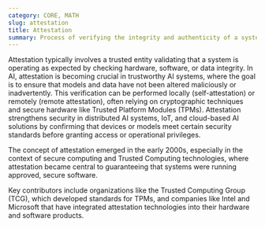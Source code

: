 ```yaml
---
category: CORE, MATH
slug: attestation
title: Attestation
summary: Process of verifying the integrity and authenticity of a system or software, ensuring that it has not been tampered with or compromised.
---
```


Attestation typically involves a trusted entity validating that a system is operating as expected by checking hardware, software, or data integrity. In AI, attestation is becoming crucial in trustworthy AI systems, where the goal is to ensure that models and data have not been altered maliciously or inadvertently. This verification can be performed locally (self-attestation) or remotely (remote attestation), often relying on cryptographic techniques and secure hardware like Trusted Platform Modules (TPMs). Attestation strengthens security in distributed AI systems, IoT, and cloud-based AI solutions by confirming that devices or models meet certain security standards before granting access or operational privileges.

The concept of attestation emerged in the early 2000s, especially in the context of secure computing and Trusted Computing technologies, where attestation became central to guaranteeing that systems were running approved, secure software.

Key contributors include organizations like the Trusted Computing Group (TCG), which developed standards for TPMs, and companies like Intel and Microsoft that have integrated attestation technologies into their hardware and software products.
